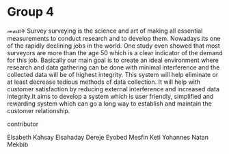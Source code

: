 # Group 4

መጠይቅ Survey
surveying is the science and art of making all essential measurements to conduct research and to develop them. Nowadays its one of the rapidly declining jobs in the world. One study even showed that most surveyors are more than the age 50 which is a clear indicator of the demand for this job.
Basically our main goal is to create an ideal environment where research and data gathering can be done with minimal interference and the collected data will be of highest integrity. This system will help eliminate or at least decrease tedious methods of data collection. It will help with customer satisfaction by reducing external interference and increased data integrity.It aims to develop a system which is user friendly, simplified and rewarding system which can go a long way to establish and maintain the customer relationship.

contributor

Elsabeth Kahsay
Elsahaday Dereje
Eyobed Mesfin
Keti Yohannes 
Natan Mekbib

